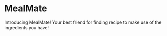 # MealMate
Introducing MealMate! Your best friend for finding recipe to make use of the ingredients you have!
